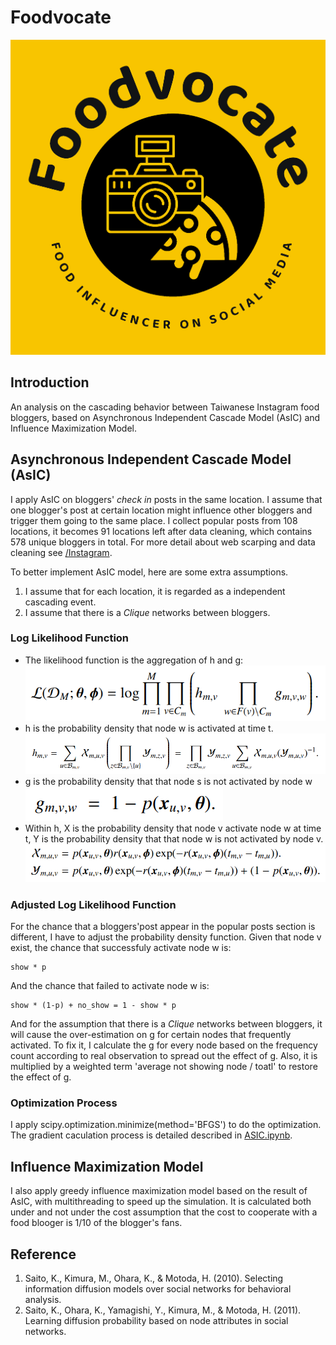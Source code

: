 # Foodvocate
![logo](data/imgs/logo.png)

## Introduction
An analysis on the cascading behavior between Taiwanese Instagram food bloggers, based on Asynchronous Independent Cascade Model (AsIC) and Influence Maximization Model.

## Asynchronous Independent Cascade Model (AsIC)
I apply AsIC on bloggers' *check in* posts in the same location. I assume that one blogger's post at certain location might influence other bloggers and trigger them going to the same place. I collect popular posts from 108 locations, it becomes 91 locations left after data cleaning, which contains 578 unique bloggers in total. For more detail about web scarping and data cleaning see [/Instagram](Instagram).

To better implement AsIC model, here are some extra assumptions.
1. I assume that for each location, it is regarded as a independent cascading event. 
2. I assume that there is a *Clique* networks between bloggers.

### Log Likelihood Function 
* The likelihood function is the aggregation of h and g:
![Likelihood function](data/imgs/likelihood_function.png)
* h is the probability density that node w is activated at time t.
![h](data/imgs/h.png)
* g is the probability density that that node s is not activated by node w
![g](data/imgs/g.png)
* Within h, X is the probability density that node v activate node w at time t, Y is the probability density that that node w is not activated by node v.
![x and y](data/imgs/x_y.png)

### Adjusted Log Likelihood Function 
For the chance that a bloggers'post appear in the popular posts section is different, I have to adjust the probability density function. Given that node v exist, the chance that successfuly activate node w is:
```
show * p
```
And the chance that failed to activate node w is:
```
show * (1-p) + no_show = 1 - show * p
```
And for the assumption that there is a *Clique* networks between bloggers, it will cause the over-estimation on g for certain nodes that frequently activated. To fix it, I calculate the g for every node based on the frequency count according to real observation to spread out the effect of g. Also, it is multiplied by a weighted term 'average not showing node / toatl' to restore the effect of g. 

### Optimization Process
I apply scipy.optimization.minimize(method='BFGS') to do the optimization.
The gradient caculation process is detailed described in [ASIC.ipynb](AsIC).

## Influence Maximization Model
I also apply greedy influence maximization model based on the result of AsIC, with multithreading to speed up the simulation. It is calculated both under and not under the cost assumption that the cost to cooperate with a food blooger is 1/10 of the blogger's fans.

## Reference
1. Saito, K., Kimura, M., Ohara, K., & Motoda, H. (2010). Selecting information diffusion models over social networks for behavioral analysis. 
2. Saito, K., Ohara, K., Yamagishi, Y., Kimura, M., & Motoda, H. (2011). Learning diffusion probability based on node attributes in social networks. 